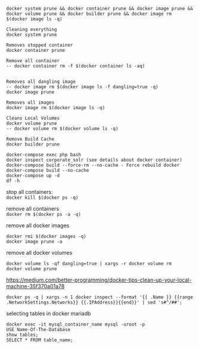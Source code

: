 
```
docker system prune && docker container prune && docker image prune && docker volume prune && docker builder prune && docker image rm $(docker image ls -q)

Cleaning everything
docker system prune

Removes stopped container
docker container prune

Remove all container
-- docker container rm -f $(docker container ls -aq)


Removes all dangling image
-- docker image rm $(docker image ls -f dangling=true -q)
docker image prune

Removes all images
docker image rm $(docker image ls -q)

Cleans Local Volumes
docker volume prune
-- docker volume rm $(docker volume ls -q)

Remove Build Cache
docker builder prune

```

```
docker-compose exec php bash
docker inspect corporate_solr (see details about docker container)
docker-compose build --force-rm --no-cache - Force rebuild docker
docker-compose build --no-cache
docker-compose up -d
df -h
```

stop all containers:  
```docker kill $(docker ps -q)```

remove all containers  
```docker rm $(docker ps -a -q)```

remove all docker images  
```
docker rmi $(docker images -q)
docker image prune -a
```

remove all docker volumes  
```
docker volume ls -qf dangling=true | xargs -r docker volume rm
docker volume prune
```
https://medium.com/better-programming/docker-tips-clean-up-your-local-machine-35f370a01a78

```
docker ps -q | xargs -n 1 docker inspect --format '{{ .Name }} {{range .NetworkSettings.Networks}} {{.IPAddress}}{{end}}' | sed 's#^/##';
```

selecting tables in docker mariadb
```
docker exec -it mysql_container_name mysql -uroot -p
USE Name-Of-The-Database
show tables;
SELECT * FROM table_name;
```
